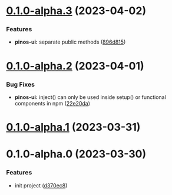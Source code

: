 # [0.1.0-alpha.3](https://github.com/pinosJs/pinos-ui/compare/v0.1.0-alpha.2...v0.1.0-alpha.3) (2023-04-02)


### Features

* **pinos-ui:** separate public methods ([896d815](https://github.com/pinosJs/pinos-ui/commit/896d815fc7c1755ad1c5fdac101df24b1ee14f67))



# [0.1.0-alpha.2](https://github.com/pinosJs/pinos-ui/compare/v0.1.0-alpha.1...v0.1.0-alpha.2) (2023-04-01)


### Bug Fixes

* **pinos-ui:** inject() can only be used inside setup() or functional components in npm ([22e20da](https://github.com/pinosJs/pinos-ui/commit/22e20da871768cd63662663c861e58555c0a647f))



# [0.1.0-alpha.1](https://github.com/pinosJs/pinos-ui/compare/v0.1.0-alpha.0...v0.1.0-alpha.1) (2023-03-31)



# 0.1.0-alpha.0 (2023-03-30)


### Features

* init project ([d370ec8](https://github.com/pinosJs/pinos-ui/commit/d370ec8c7497af57a2035953bad59143759aa759))



